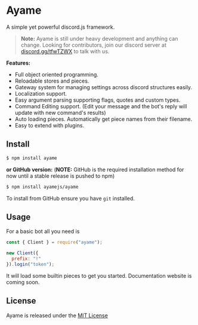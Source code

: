 # Ayame
A simple yet powerful discord.js framework.

> **Note:** Ayame is still under heavy development and anything can change. Looking for contributors, join our discord server at [discord.gg/tfwTZWX](https://discord.gg/tfwTZWX) to talk with us.

**Features:**
- Full object oriented programming.
- Reloadable stores and pieces.
- Gateway system for managing settings across discord structures easily.
- Localization support.
- Easy argument parsing supporting flags, quotes and custom types.
- Command Editing support. (Edit your message and the bot's reply will update with new command's results)
- Auto loading pieces. Automatically get piece names from their filename.
- Easy to extend with plugins.

## Install
```sh
$ npm install ayame
```
**or GitHub version:** (**NOTE:** GitHub is the required installation method for now until a stable release is pushed to npm)
```sh
$ npm install ayamejs/ayame
```
To install from GitHub ensure you have `git` installed.

## Usage
For a basic bot all you need is
```js
const { Client } = require("ayame");

new Client({
  prefix: "!"
}).login("token");
```
It will load some builtin pieces to get you started. Documentation website is coming soon.

## License
Ayame is released under the [MIT License](LICENSE)
